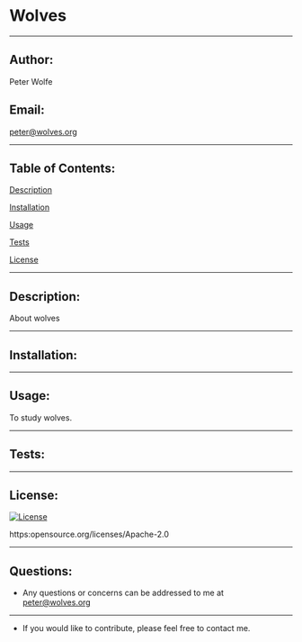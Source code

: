 # Wolves


___
## Author:

Peter Wolfe

## Email: 

peter@wolves.org

____

## Table of Contents:

[Description](#Description)

[Installation](#Installation)

[Usage](#Usage)

[Tests](#Tests)

[License](#License)

___

## Description:

About wolves

___

## Installation:


___

## Usage:

To study wolves.

___

## Tests:



___

## License:

[![License](https://img.shields.io/badge/License-Apache%202.0-blue.svg)](https://opensource.org/licenses/Apache-2.0) 

https:opensource.org/licenses/Apache-2.0


___

## Questions:

* Any questions or concerns can be addressed to me at peter@wolves.org

___


* If you would like to contribute, please feel free to contact me.

